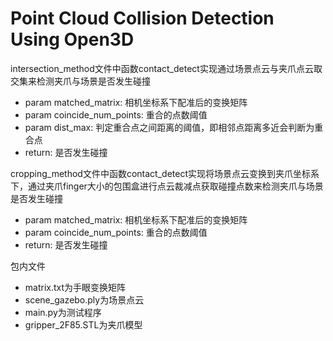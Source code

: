 # Point Cloud Collision Detection Using Open3D

intersection_method文件中函数contact_detect实现通过场景点云与夹爪点云取交集来检测夹爪与场景是否发生碰撞

* param matched_matrix: 相机坐标系下配准后的变换矩阵
* param coincide_num_points: 重合的点数阈值
* param dist_max: 判定重合点之间距离的阈值，即相邻点距离多近会判断为重合点
* return: 是否发生碰撞

cropping_method文件中函数contact_detect实现将场景点云变换到夹爪坐标系下，通过夹爪finger大小的包围盒进行点云裁减点获取碰撞点数来检测夹爪与场景是否发生碰撞

* param matched_matrix: 相机坐标系下配准后的变换矩阵
* param coincide_num_points: 重合的点数阈值
* return: 是否发生碰撞

包内文件

* matrix.txt为手眼变换矩阵
* scene_gazebo.ply为场景点云
* main.py为测试程序
* gripper_2F85.STL为夹爪模型
